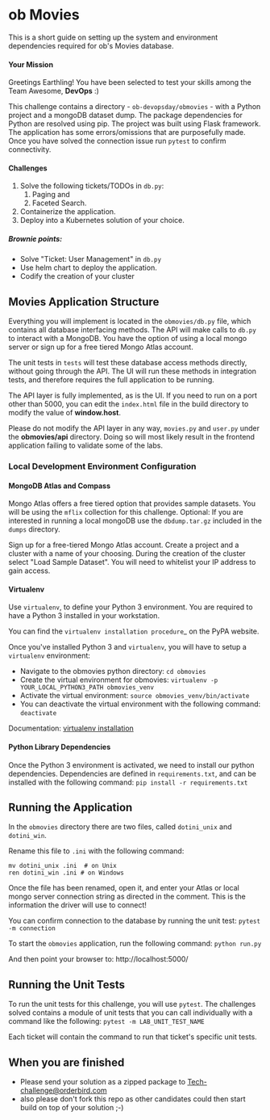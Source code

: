 
# ob Movies

This is a short guide on setting up the system and environment dependencies
required for ob's Movies database.

#### **Your Mission**

Greetings Earthling! You have been selected to test your skills among the Team Awesome,
**DevOps** :)

This challenge contains a directory - `ob-devopsday/obmovies` - with a Python project and a mongoDB dataset dump.
The package dependencies for Python are resolved using pip. The project was built using Flask framework. The application 
has some errors/omissions that are purposefully made. Once you have solved the connection issue run ``pytest`` to confirm 
connectivity.

#### **Challenges**
1. Solve the following tickets/TODOs in `db.py`: 
   1. Paging and 
   1. Faceted Search. 
1. Containerize the application.
1. Deploy into a Kubernetes solution of your choice.

##### **Brownie points:**
* Solve "Ticket: User Management" in `db.py`
* Use helm chart to deploy the application.
* Codify the creation of your cluster

 Movies Application Structure
--

Everything you will implement is located in the ``obmovies/db.py`` file, which contains all database interfacing methods. 
The API will make calls to ``db.py`` to interact with a MongoDB. You have the option of using a local mongo server or 
sign up for a free tiered Mongo Atlas account.

The unit tests in ``tests`` will test these database access methods directly, without going through the API. The UI will 
run these methods in integration tests, and therefore requires the full application to be running.

The API layer is fully implemented, as is the UI. If you need to run on a port other than 5000, you can edit the 
``index.html`` file in the build directory to modify the value of **window.host**.

Please do not modify the API layer in any way, ``movies.py`` and ``user.py`` under the **obmovies/api** directory. Doing 
so will most likely result in the frontend application failing to validate some of the labs.


### Local Development Environment Configuration
#### MongoDB Atlas and Compass

Mongo Atlas offers a free tiered option that provides sample datasets. You will be using the ``mflix`` collection for 
this challenge. Optional: If you are interested in running a local mongoDB use the ``dbdump.tar.gz`` included in the 
``dumps`` directory.

Sign up for a free-tiered Mongo Atlas account. Create a project and a cluster with a name of your choosing. During the 
creation of the cluster select "Load Sample Dataset". You will need to whitelist your IP address to gain access.


#### Virtualenv

Use ``virtualenv``, to define your Python 3 environment.
You are required to have a Python 3 installed in your workstation.

You can find the `virtualenv installation procedure`_ on the PyPA website.

Once you've installed Python 3 and ``virtualenv``, you will have to setup a
``virtualenv`` environment:
- Navigate to the obmovies python directory: `cd obmovies`
- Create the virtual environment for obmovies: `virtualenv -p YOUR_LOCAL_PYTHON3_PATH obmovies_venv`
- Activate the virtual environment: `source obmovies_venv/bin/activate`
- You can deactivate the virtual environment with the following command: `deactivate`

Documentation: [virtualenv installation](https://virtualenv.pypa.io/en/stable/installation/)

#### Python Library Dependencies

Once the Python 3 environment is activated, we need to install our python dependencies. Dependencies are defined in 
``requirements.txt``, and can be installed with  the following command: `pip install -r requirements.txt`


Running the Application
--

In the ``obmovies`` directory there are two files, called ``dotini_unix`` and ``dotini_win``.

Rename this file to ``.ini`` with the following command:
```
mv dotini_unix .ini  # on Unix
ren dotini_win .ini # on Windows
```

Once the file has been renamed, open it, and enter your Atlas or local mongo server connection string as directed in the 
comment. This is the information the driver will use to connect!

You can confirm connection to the database by running the unit test: `pytest -m connection`

To start the `obmovies` application, run the following command: `python run.py`


And then point your browser to: http://localhost:5000/


Running the Unit Tests
--

To run the unit tests for this challenge, you will use ``pytest``. The challenges solved contains a module of unit tests 
that you can call individually with a command like the following: `pytest -m LAB_UNIT_TEST_NAME`

Each ticket will contain the command to run that ticket's specific unit tests.


## When you are finished
- Please send your solution as a zipped package to Tech-challenge@orderbird.com
- also please don't fork this repo as other candidates could then start build on top of your solution ;-)